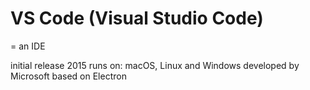 # VS Code (Visual Studio Code)
= an IDE

initial release 2015
runs on: macOS, Linux and Windows
developed by Microsoft
based on Electron